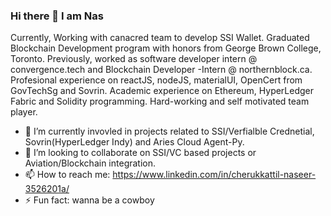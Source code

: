 ### Hi there 👋 I am Nas 
Currently, Working with canacred team to develop SSI Wallet. Graduated Blockchain Development program with honors from George Brown College, Toronto. Previously, worked as software developer intern @ convergence.tech and  Blockchain Developer -Intern @ northernblock.ca. Profesional experience on reactJS, nodeJS, materialUI, OpenCert from GovTechSg and Sovrin. Academic experience on Ethereum, HyperLedger Fabric and Solidity programming. Hard-working and self motivated team player.


- 🌱 I’m currently invovled in projects related to SSI/Verfialble Crednetial, Sovrin(HyperLedger Indy) and Aries Cloud Agent-Py.
- 👯 I’m looking to collaborate on SSI/VC based projects or Aviation/Blockchain integration.
- 📫 How to reach me: https://www.linkedin.com/in/cherukkattil-naseer-3526201a/
- ⚡ Fun fact: wanna be a cowboy

<!--
**Nas2020/Nas2020** is a ✨ _special_ ✨ repository because its `README.md` (this file) appears on your GitHub profile.




-->
